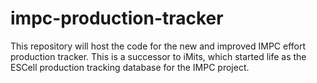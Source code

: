# impc-production-tracker
This repository will host the code for the new and improved IMPC effort production tracker.  This is a successor to iMits, which started life as the ESCell production tracking database for the IMPC project.

